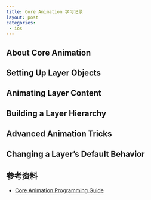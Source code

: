 ```yaml
---
title: Core Animation 学习记录
layout: post
categories:
 - ios
---
```


## About Core Animation
## Setting Up Layer Objects
## Animating Layer Content
## Building a Layer Hierarchy
## Advanced Animation Tricks
## Changing a Layer’s Default Behavior

## 参考资料
* [Core Animation Programming Guide](https://developer.apple.com/library/archive/documentation/Cocoa/Conceptual/CoreAnimation_guide/Introduction/Introduction.html#//apple_ref/doc/uid/TP40004514)


